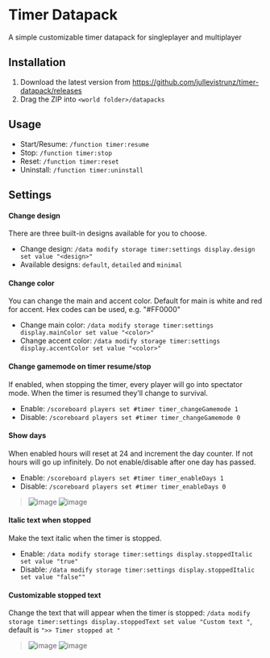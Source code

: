 # Timer Datapack

A simple customizable timer datapack for singleplayer and multiplayer

## Installation

1. Download the latest version from https://github.com/jullevistrunz/timer-datapack/releases
2. Drag the ZIP into `<world folder>/datapacks`

## Usage

- Start/Resume: `/function timer:resume`
- Stop: `/function timer:stop`
- Reset: `/function timer:reset`
- Uninstall: `/function timer:uninstall`

## Settings

#### Change design

There are three built-in designs available for you to choose. 

- Change design: `/data modify storage timer:settings display.design set value "<design>"`
- Available designs: `default`, `detailed` and `minimal`

#### Change color

You can change the main and accent color. Default for main is white and red for accent. Hex codes can be used, e.g. "#FF0000"

- Change main color: `/data modify storage timer:settings display.mainColor set value "<color>"`
- Change accent color: `/data modify storage timer:settings display.accentColor set value "<color>"`

#### Change gamemode on timer resume/stop

If enabled, when stopping the timer, every player will go into spectator mode. When the timer is resumed they'll change to survival.

- Enable: `/scoreboard players set #timer timer_changeGamemode 1`
- Disable: `/scoreboard players set #timer timer_changeGamemode 0`

#### Show days

When enabled hours will reset at 24 and increment the day counter. If not hours will go up infinitely. Do not enable/disable after one day has passed.

- Enable: `/scoreboard players set #timer timer_enableDays 1`
- Disable: `/scoreboard players set #timer timer_enableDays 0`

> ![image](https://github.com/user-attachments/assets/c7c09f29-cbbf-405c-987f-8a9f840747f0)
> ![image](https://github.com/user-attachments/assets/3a741477-9013-42ae-af71-98b025e1764a)

#### Italic text when stopped

Make the text italic when the timer is stopped.

- Enable: `/data modify storage timer:settings display.stoppedItalic set value "true"`
- Disable: `/data modify storage timer:settings display.stoppedItalic set value "false""`

#### Customizable stopped text

Change the text that will appear when the timer is stopped: `/data modify storage timer:settings display.stoppedText set value "Custom text "`, default is `">> Timer stopped at "`

> ![image](https://github.com/user-attachments/assets/4d486dc2-bda5-43d2-a076-3f0969b86a09)
> ![image](https://github.com/user-attachments/assets/441811d7-fa52-431a-9c40-829a44165cad)

